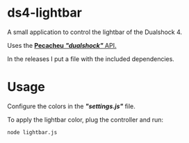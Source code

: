 # ds4-lightbar
A small application to control the lightbar of the Dualshock 4.

Uses the [**Pecacheu** **_"dualshock"_** API.](https://github.com/pecacheu/dualshock)

In the releases I put a file with the included dependencies.

# Usage
Configure the colors in the ***"settings.js"*** file.

To apply the lightbar color, plug the controller and run:
```
node lightbar.js
```
